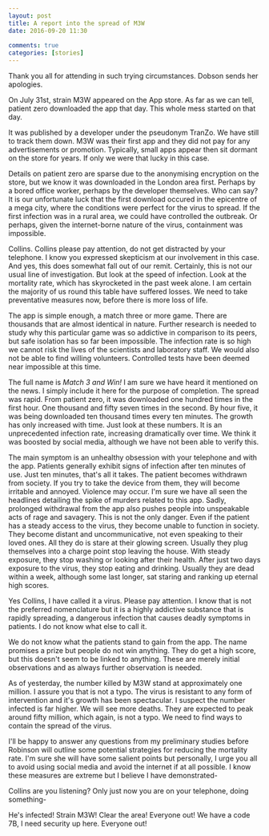 ```yaml
---  
layout: post  
title: A report into the spread of M3W  
date: 2016-09-20 11:30  
  
comments: true  
categories: [stories]  
---  
```

Thank you all for attending in such trying circumstances. Dobson sends her apologies.  

On July 31st, strain M3W appeared on the App store. As far as we can tell, patient zero downloaded the app that day. This whole mess started on that day.  

It was published by a developer under the pseudonym TranZo. We have still to track them down. M3W was their first app and they did not pay for any advertisements or promotion. Typically, small apps appear then sit dormant on the store for years. If only we were that lucky in this case.  
<!--more-->  

Details on patient zero are sparse due to the anonymising encryption on the store, but we know it was downloaded in the London area first. Perhaps by a bored office worker, perhaps by the developer themselves. Who can say? It is our unfortunate luck that the first download occured in the epicentre of a mega city, where the conditions were perfect for the virus to spread. If the first infection was in a rural area, we could have controlled the outbreak. Or perhaps, given the internet-borne nature of the virus, containment was impossible.  

Collins. Collins please pay attention, do not get distracted by your telephone. I know you expressed skepticism at our involvement in this case. And yes, this does somewhat fall out of our remit. Certainly, this is not our usual line of investigation. But look at the speed of infection. Look at the mortality rate, which has skyrocketed in the past week alone. I am certain the majority of us round this table have suffered losses. We need to take preventative measures now, before there is more loss of life.  

The app is simple enough, a match three or more game. There are thousands that are almost identical in nature. Further research is needed to study why this particular game was so addictive in comparison to its peers, but safe isolation has so far been impossible. The infection rate is so high we cannot risk the lives of the scientists and laboratory staff. We would also not be able to find willing volunteers. Controlled tests have been deemed near impossible at this time.  

The full name is *Match 3 and Win!* I am sure we have heard it mentioned on the news. I simply include it here for the purpose of completion. The spread was rapid. From patient zero, it was downloaded one hundred times in the first hour. One thousand and fifty seven times in the second. By hour five, it was being downloaded ten thousand times every ten minutes. The growth has only increased with time. Just look at these numbers. It is an unprecedented infection rate, increasing dramatically over time. We think it was boosted by social media, although we have not been able to verify this.  

The main symptom is an unhealthy obsession with your telephone and with the app. Patients generally exhibit signs of infection after ten minutes of use. Just ten minutes, that's all it takes. The patient becomes withdrawn from society. If you try to take the device from them, they will become irritable and annoyed. Violence may occur. I'm sure we have all seen the headlines detailing the spike of murders related to this app. Sadly, prolonged withdrawal from the app also pushes people into unspeakable acts of rage and savagery. This is not the only danger. Even if the patient has a steady access to the virus, they become unable to function in society. They become distant and uncommunicative, not even speaking to their loved ones. All they do is stare at their glowing screen. Usually they plug themselves into a charge point stop leaving the house. With steady exposure, they stop washing or looking after their health. After just two days exposure to the virus, they stop eating and drinking. Usually they are dead within a week, although some last longer, sat staring and ranking up eternal high scores.  

Yes Collins, I have called it a virus. Please pay attention. I know that is not the preferred nomenclature but it is a highly addictive substance that is rapidly spreading, a dangerous infection that causes deadly symptoms in patients. I do not know what else to call it.  

We do not know what the patients stand to gain from the app. The name promises a prize but people do not win anything. They do get a high score, but this doesn't seem to be linked to anything. These are merely initial observations and as always further observation is needed.  

As of yesterday, the number killed by M3W stand at approximately one million. I assure you that is not a typo. The virus is resistant to any form of intervention and it's growth has been spectacular. I suspect the number infected is far higher. We will see more deaths. They are expected to peak around fifty million, which again, is not a typo. We need to find ways to contain the spread of the virus.  

I'll be happy to answer any questions from my preliminary studies before Robinson will outline some potential strategies for reducing the mortality rate. I'm sure she will have some salient points but personally, I urge you all to avoid using social media and avoid the internet if at all possible. I know these measures are extreme but I believe I have demonstrated-  

Collins are you listening? Only just now you are on your telephone, doing something-  

He's infected! Strain M3W! Clear the area! Everyone out! We have a code 7B, I need security up here. Everyone out!  
